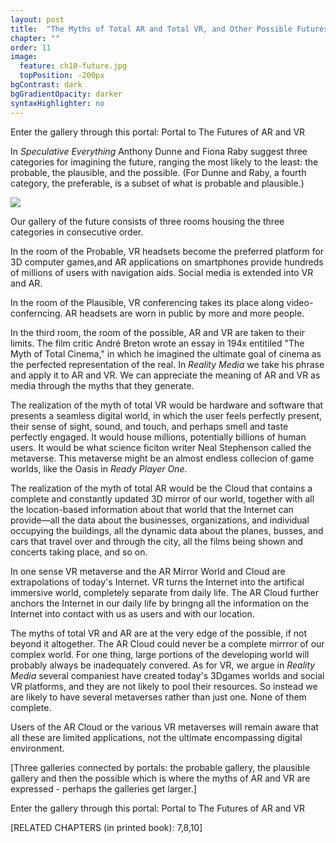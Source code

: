 ```yaml
---
layout: post
title:  "The Myths of Total AR and Total VR, and Other Possible Futures"
chapter: ""
order: 11
image:
  feature: ch10-future.jpg
  topPosition: -200px
bgContrast: dark
bgGradientOpacity: darker
syntaxHighlighter: no
---
```


Enter the gallery through this portal:
<a class="xrlink" room="6" waypoint="future">Portal to The Futures of AR and VR</a>

In *Speculative Everything* Anthony Dunne and Fiona Raby suggest three categories for imagining the future, ranging the most likely to the least: the probable, the plausible, and the possible. (For Dunne and Raby, a fourth category, the preferable, is a subset of what is probable and plausible.)

<img class="img img--fullContainer img--16xLeading" src="{{ site.baseurl_book_img }}ch8-futures/future.jpg">


Our gallery of the future consists of three rooms housing the three categories in consecutive order.

In the room of the Probable, VR headsets become the preferred platform for 3D computer games,and AR applications on smartphones provide hundreds of millions of users with navigation aids. Social media is extended into VR and AR. 

In the room of the Plausible, VR conferencing takes its place along video-conferncing. AR headsets are worn in public by more and more people. 

In the third room, the room of the possible, AR and VR are taken to their limits. The film critic André Breton wrote an essay in 194x entitiled "The Myth of Total Cinema," in which he imagined the ultimate goal of cinema as the perfected representation of the real. In *Reality Media* we take his phrase and apply it to AR and VR. We can appreciate the meaning of AR and VR as media through the myths that they generate. 

The realization of the myth of total VR would be hardware and software that presents a seamless digital world, in which the user feels perfectly present, their sense of sight, sound, and touch, and perhaps smell and taste perfectly engaged. It would house millions, potentially billions of human users. It would be what science ficiton writer Neal Stephenson called the metaverse. This metaverse might be an almost endless collecion of game worlds, like the Oasis in *Ready Player One*. 

The realization of the myth of total AR would be the Cloud that contains a complete and constantly updated 3D mirror of our world, together with all the location-based information about that world that the Internet can provide&mdash;all the data about the businesses, organizations, and individual occupying the buildings, all the dynamic data about the planes, busses, and cars that travel over and through the city, all the films being shown and concerts taking place, and so on. 

In one sense VR metaverse and the AR Mirror World and Cloud are extrapolations of today's Internet. VR turns the Internet into the artifical immersive world, completely separate from daily life. The AR Cloud further anchors the Internet in our daily life by bringng all the information on the Internet into contact with us as users and with our location.

The myths of total VR and AR are at the very edge of the possible, if not beyond it altogether. The AR Cloud could never be a complete mirrror of our complex world. For one thing, large portions of the developing world will probably always be inadequately convered. As for VR, we argue in *Reality Media* several companiest have created today's 3Dgames worlds and social VR platforms, and they are not likely to pool their resources. So instead we are likely to have several metaverses rather than just one. None of them complete.

Users of the AR Cloud or the various VR metaverses will remain aware that all these are limited applications, not the ultimate encompassing digital environment.

[Three galleries connected by portals: the probable gallery, the plausible gallery and then the possible which is where the myths of AR and VR are expressed - perhaps the galleries get larger.]

Enter the gallery through this portal:
<a class="xrlink" room="6" waypoint="future">Portal to The Futures of AR and VR</a>

\[RELATED CHAPTERS (in printed book): 7,8,10\]
